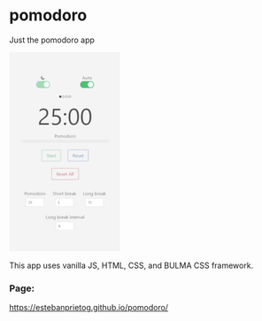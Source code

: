 # pomodoro

Just the pomodoro app 

![](https://github.com/EstebanPrietoG/pomodoro/blob/master/gif/gif.gif)

This app uses vanilla JS, HTML, CSS, and BULMA CSS framework.

### Page:

https://estebanprietog.github.io/pomodoro/
